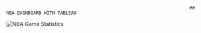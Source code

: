                                                                         ## NBA DASHBOARD WITH TABLEAU
![NBA Game Statistics](https://github.com/user-attachments/assets/4665aa07-f7bb-4bdb-a5f9-e4a6eb755b35)

